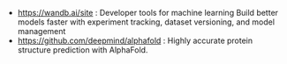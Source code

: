- https://wandb.ai/site : Developer tools for machine learning Build better models faster with experiment tracking, dataset versioning, and model management
- https://github.com/deepmind/alphafold : Highly accurate protein structure prediction with AlphaFold.